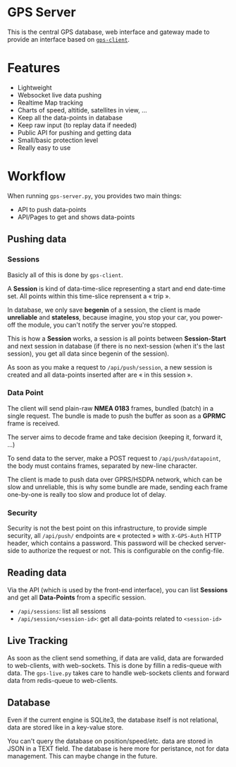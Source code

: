 # GPS Server

This is the central GPS database, web interface and gateway made to provide an
interface based on [`gps-client`](https://github.com/maxux/gps-client).

# Features

- Lightweight
- Websocket live data pushing
- Realtime Map tracking
- Charts of speed, altitide, satellites in view, ...
- Keep all the data-points in database
- Keep raw input (to replay data if needed)
- Public API for pushing and getting data
- Small/basic protection level
- Really easy to use

# Workflow

When running `gps-server.py`, you provides two main things:
- API to push data-points
- API/Pages to get and shows data-points

## Pushing data

### Sessions
Basicly all of this is done by `gps-client`.

A **Session** is kind of data-time-slice representing a start and end date-time set.
All points within this time-slice reprensent a « trip ».

In database, we only save **begenin** of a session, the client is made **unreliable** and **stateless**,
because imagine, you stop your car, you power-off the module, you can't notify the server you're stopped.

This is how a **Session** works, a session is all points between **Session-Start** and next session in database
(if there is no next-session (when it's the last session), you get all data since begenin of the session).

As soon as you make a request to `/api/push/session`, a new session is created and all data-points inserted
after are « in this session ».

### Data Point

The client will send plain-raw **NMEA 0183** frames, bundled (batch) in a single request.
The bundle is made to push the buffer as soon as a **GPRMC** frame is received.

The server aims to decode frame and take decision (keeping it, forward it, ...)

To send data to the server, make a POST request to `/api/push/datapoint`, the body must contains
frames, separated by new-line character.

The client is made to push data over GPRS/HSDPA network, which can be slow and unreliable, this is
why some bundle are made, sending each frame one-by-one is really too slow and produce lot of delay.

### Security

Security is not the best point on this infrastructure, to provide simple security, all `/api/push/`
endpoints are « protected » with `X-GPS-Auth` HTTP header, which contains a password. This password
will be checked server-side to authorize the request or not. This is configurable on the config-file.

## Reading data

Via the API (which is used by the front-end interface), you can list **Sessions** and get all **Data-Points** from
a specific session.
- `/api/sessions`: list all sessions
- `/api/session/<session-id>`: get all data-points related to `<session-id>`

## Live Tracking

As soon as the client send something, if data are valid, data are forwarded to web-clients, with
web-sockets. This is done by fillin a redis-queue with data. The `gps-live.py` takes care to handle web-sockets clients
and forward data from redis-queue to web-clients.

## Database

Even if the current engine is SQLite3, the database itself is not relational, data are stored like in a key-value store.

You can't query the database on position/speed/etc. data are stored in JSON in a TEXT field. The database is here more
for peristance, not for data management. This can maybe change in the future.
